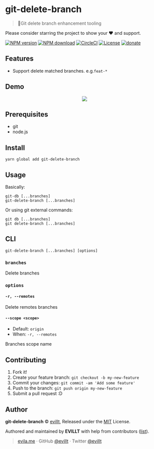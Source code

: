 # git-delete-branch

> 🔌Git delete branch enhancement tooling

Please consider starring the project to show your ❤️ and support.

[![NPM version](https://badgen.net/npm/v/git-delete-branch?icon=npm)](https://npmjs.com/package/git-delete-branch)
[![NPM download](https://badgen.net/npm/dm/git-delete-branch?icon=npm)](https://npmjs.com/package/git-delete-branch)
[![CircleCI](https://badgen.net/circleci/github/evillt/git-delete-branch?icon=circleci)](https://circleci.com/gh/evillt/git-delete-branch/tree/master)
[![License](https://badgen.net/npm/license/git-delete-branch)](./LICENSE)
[![donate](https://badgen.net/badge/support%20me/donate/f2a)](https://donate.evila.me)

## Features

- Support delete matched branches. e.g.`feat-*`

## Demo

<p align="center">
  <img src="https://unpkg.com/@evillt/media/projects/git-delete-branch/main.svg">
</p>

## Prerequisites

- git
- node.js

## Install

```console
yarn global add git-delete-branch
```

## Usage

Basically:

```console
git-db [...branches]
git-delete-branch [...branches]
```

Or using git external commands:

```console
git db [...branches]
git delete-branch [...branches]
```

## CLI

`git-delete-branch [...branches] [options]`

### `branches`

Delete branches

### `options`

#### `-r, --remotes`

Delete remotes branches

#### `--scope <scope>`

- Default: `origin`
- When: `-r, --remotes`

Branches scope name

## Contributing

1. Fork it!
2. Create your feature branch: `git checkout -b my-new-feature`
3. Commit your changes: `git commit -am 'Add some feature'`
4. Push to the branch: `git push origin my-new-feature`
5. Submit a pull request :D

## Author

**git-delete-branch** © [evillt](https://github.com/evillt), Released under the [MIT](./LICENSE) License.

Authored and maintained by **EVILLT** with help from contributors ([list](https://github.com/evillt/git-delete-branch/contributors)).

> [evila.me](https://evila.me) · GitHub [@evillt](https://github.com/evillt) · Twitter [@evillt](https://twitter.com/evillt)
